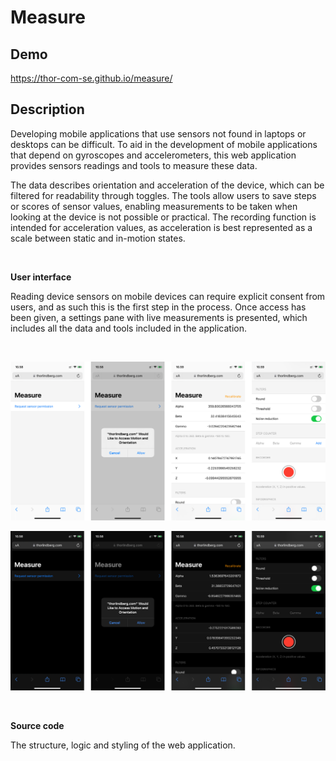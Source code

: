 # Measure

## Demo

https://thor-com-se.github.io/measure/

## Description

Developing mobile applications that use sensors not found in laptops or desktops can be difficult. To aid in the development of mobile applications that depend on gyroscopes and accelerometers, this web application provides sensors readings and tools to measure these data.

The data describes orientation and acceleration of the device, which can be filtered for readability through toggles. The tools allow users to save steps or scores of sensor values, enabling measurements to be taken when looking at the device is not possible or practical. The recording function is intended for acceleration values, as acceleration is best represented as a scale between static and in-motion states.

<br>

**User interface**

Reading device sensors on mobile devices can require explicit consent from users, and as such this is the first step in the process. Once access has been given, a settings pane with live measurements is presented, which includes all the data and tools included in the application.

<br>

![alt text](preview-light.png "tooltip")

![alt text](preview-dark.png "tooltip")

<br>

**Source code**

The structure, logic and styling of the web application.
